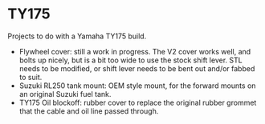 # TY175
Projects to do with a Yamaha TY175 build.
- Flywheel cover: still a work in progress. The V2 cover works well, and bolts up nicely, but is a bit too wide to use the stock shift lever. STL needs to be modified, or shift lever needs to be bent out and/or fabbed to suit.
- Suzuki RL250 tank mount: OEM style mount, for the forward mounts on an original Suzuki fuel tank.  
- TY175 Oil blockoff: rubber cover to replace the original rubber grommet that the cable and oil line passed through.
